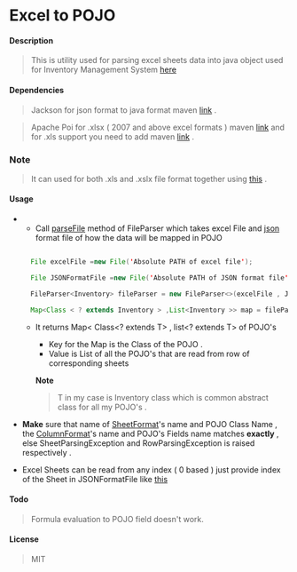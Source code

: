 # Excel to POJO


#### Description
>This is utility used for parsing excel sheets data into java object used for Inventory Management System [here](https://github.com/NeebalLearningPvtLtd/InventoryManagementSystem) 

#### Dependencies
> Jackson for json format to java format maven [link](https://mvnrepository.com/artifact/com.fasterxml.jackson.core/jackson-core) .

> Apache Poi for .xlsx ( 2007 and above excel formats ) maven [link](https://mvnrepository.com/artifact/org.apache.poi/poi-ooxml) and for .xls support you need to add maven [link](https://mvnrepository.com/artifact/org.apache.poi/poi) .

### Note

> It can used for both .xls and .xslx file format together using [this](https://stackoverflow.com/a/11972571/8413082) .

#### Usage
*
  *  Call [parseFile](https://github.com/NeebalLearningPvtLtd/Excel-to-POJO/blob/master/FileParser.java) method of FileParser which takes excel File and [json](https://github.com/NeebalLearningPvtLtd/Excel-to-POJO/blob/master/format.json) format file of how the data will be mapped in POJO 

    ```java
    
      File excelFile =new File('Absolute PATH of excel file');

      File JSONFormatFile =new File('Absolute PATH of JSON format file');

      FileParser<Inventory> fileParser = new FileParser<>(excelFile , JSONFormatFile ) ;

      Map<Class < ? extends Inventory > ,List<Inventory >> map = fileParser.parseFile();

    ```

  * It returns Map< Class<? extends T> , list<? extends T> of POJO's

     * Key for the Map is the Class of the POJO . 
     * Value is List of all the POJO's that are read from row of corresponding sheets

     **Note** 
     > T in my case is Inventory class which is common abstract class for all my POJO's .
    

 *  **Make** sure that name of [SheetFormat](https://github.com/NeebalLearningPvtLtd/Excel-to-POJO/blob/master/format/SheetFormat.java)'s name and POJO Class Name , the [ColumnFormat](https://github.com/NeebalLearningPvtLtd/Excel-to-POJO/blob/master/format/ColumnFormat.java)'s name and POJO's Fields name matches **exactly**  , else SheetParsingException and RowParsingException is raised respectively .
  
  
 *  Excel Sheets can be read from any index  ( 0 based ) just provide index of the  Sheet in JSONFormatFile like [this](https://github.com/NeebalLearningPvtLtd/Excel-to-POJO/blob/master/format.json)
 
#### Todo
 
>Formula evaluation to POJO field doesn't work. 
 
#### License
>MIT
